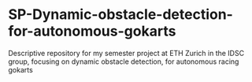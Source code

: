 # SP-Dynamic-obstacle-detection-for-autonomous-gokarts
Descriptive repository for my semester project at ETH Zurich in the IDSC group, focusing on dynamic obstacle detection, for autonomous racing gokarts
